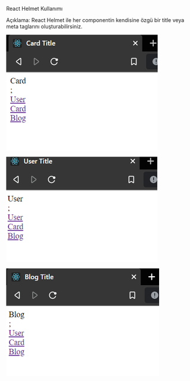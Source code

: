 React Helmet Kullanımı

Açıklama: React Helmet ile her componentin kendisine özgü bir title veya meta taglarını oluşturabilirsiniz.

![Card Component](./images/card.png)

![Blog Component](./images/User.png)

![User Component](./images/blog.png)
